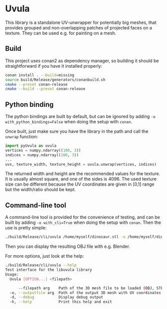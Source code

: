 # Uvula

This library is a standalone UV-unwrapper for potentially big meshes, that provides grouped and non-overlapping patches of projected faces on a texture. They can be used e.g. for painting on a mesh.

## Build

This project uses conan2 as dependency manager, so building it should be straightforward if you have it installed properly:

```bash
conan install . --build=missing
source build/Release/generators/conanbuild.sh
cmake --preset conan-release
cmake --build --preset conan-release
```

## Python binding

The python bindings are built by default, but can be ignored by adding `-o with_python_bindings=False` when doing the setup with `conan`.

Once built, just make sure you have the library in the path and call the `unwrap` function:

```python
import pyUvula as uvula
vertices = numpy.ndarray((100, 3))
indices = numpy.ndarray((100, 3))
...
uvs, texture_width, texture_height = uvula.unwrap(vertices, indices)
```

The returned width and height are the recommended values for the texture. It is usually almost square, and one of the sides is 4096. The used texture size can be different because the UV coordinates are given in [0,1] range but the width/ratio should be kept.

## Command-line tool

A command-line tool is provided for the convenience of testing, and can be built by adding `-o with_cli=True` when doing the setup with `conan`. Then the use is pretty simple:

```bash
./build/Release/cli/uvula /home/myself/dinosaur.stl -o /home/myself/dinosaur_unwrapped.obj
```

Then you can display the resulting OBJ file with e.g. Blender.

For more options, just look at the help:
```bash
./build/Release/cli/uvula --help
Test interface for the libuvula library
Usage:
  Uvula [OPTION...] <filepath>

      --filepath arg    Path of the 3D mesh file to be loaded (OBJ, STL, ...)
  -o, --outputfile arg  Path of the output 3D mesh with UV coordinates (OBJ)
  -d, --debug           Display debug output
  -h, --help            Print this help and exit
```
